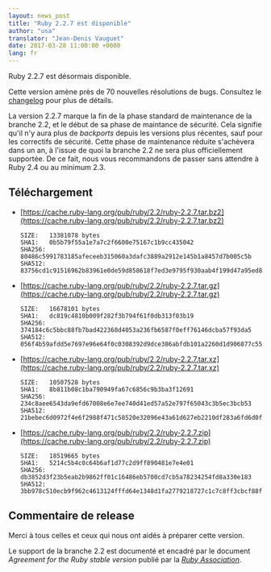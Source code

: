 ```yaml
---
layout: news_post
title: "Ruby 2.2.7 est disponible"
author: "usa"
translator: "Jean-Denis Vauguet"
date: 2017-03-28 11:00:00 +0000
lang: fr
---
```


Ruby 2.2.7 est désormais disponible.

Cette version amène près de 70 nouvelles résolutions de bugs.
Consultez le [changelog](http://svn.ruby-lang.org/repos/ruby/tags/v2_2_7/ChangeLog)
pour plus de détails.

La version 2.2.7 marque la fin de la phase standard de maintenance de la
branche 2.2, et le début de sa phase de maintance de sécurité. Cela signifie
qu'il n'y aura plus de *backports* depuis les versions plus récentes, sauf
pour les correctifs de sécurité. Cette phase de maintenance réduite
s'achèvera dans un an, à l'issue de quoi la branche 2.2 ne sera plus
officiellement supportée. De ce fait, nous vous recommandons de passer
sans attendre à Ruby 2.4 ou au minimum 2.3.

## Téléchargement

* [https://cache.ruby-lang.org/pub/ruby/2.2/ruby-2.2.7.tar.bz2](https://cache.ruby-lang.org/pub/ruby/2.2/ruby-2.2.7.tar.bz2)

      SIZE:   13381078 bytes
      SHA1:   0b5b79f55a1e7a7c2f6600e75167c1b9cc435042
      SHA256: 80486c5991783185afeceeb315060a3dafc3889a2912e145b1a8457d7b005c5b
      SHA512: 83756cd1c91516962b83961e0de59d858618f7ed3e9795f930aab4f199d47a95ed8f867d8aa9b51d508be26d9babf2140117c88241168bac41e6ef702cfadf20

* [https://cache.ruby-lang.org/pub/ruby/2.2/ruby-2.2.7.tar.gz](https://cache.ruby-lang.org/pub/ruby/2.2/ruby-2.2.7.tar.gz)

      SIZE:   16678101 bytes
      SHA1:   dc819c4810b009f282f3b794f61f0db313f03b19
      SHA256: 374184c6c5bbc88fb7bad422368d4053a236fb6587f0eff76146dcba57f93da5
      SHA512: 056f4b59afdd5e7697e96e64f0c0308392d9dce386abfdb101a2260d1d906877c55ae135cb86a1598a778ca7beb39424ad38bce0deb860981a10e8f5d48bf359

* [https://cache.ruby-lang.org/pub/ruby/2.2/ruby-2.2.7.tar.xz](https://cache.ruby-lang.org/pub/ruby/2.2/ruby-2.2.7.tar.xz)

      SIZE:   10507528 bytes
      SHA1:   8b811b08c1ba790949fa67c6856c9b3ba3f12691
      SHA256: 234c8aee6543da9efd67008e6e7ee740d41ed57a52e797f65043c3b5ec3bcb53
      SHA512: 21bebec6d0972f4e6f2988f471c58520e32096e43a61d627eb2210df283a6fd6d0fc49da9063f2d086f3d489f13e948462a6f084f9e931b4fde6102f490cc225

* [https://cache.ruby-lang.org/pub/ruby/2.2/ruby-2.2.7.zip](https://cache.ruby-lang.org/pub/ruby/2.2/ruby-2.2.7.zip)

      SIZE:   18519665 bytes
      SHA1:   5214c5b4c0c64b6af1d77c2d9ff890481e7e4e01
      SHA256: db3852d3f23b5eab2b9862ff01c16486eb5700cd7cb5a78234254fd8a330e183
      SHA512: 3bb978c510ecb9f962c4613124fffd64e1348d1fa2779218727c1c7c8ff3cbcf88ff0232acb815f3363af67e9f5ce546ca84990ee95269f9512270830daa588a

## Commentaire de release

Merci à tous celles et ceux qui nous ont aidés à préparer cette version.

Le support de la branche 2.2 est documenté et encadré par le document
*Agreement for the Ruby stable version* publié par la [*Ruby Association*](http://www.ruby.or.jp/).
